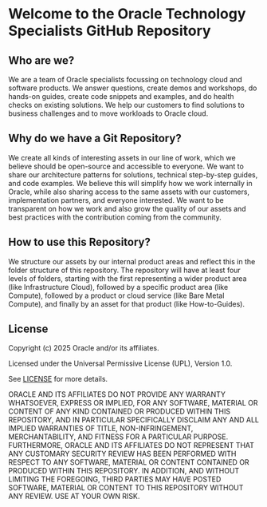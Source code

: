 # Welcome to the Oracle Technology Specialists GitHub Repository

## Who are we?

We are a team of Oracle specialists focussing on technology cloud and software products. We answer questions, create demos and workshops, do hands-on guides, create code snippets and examples, and do health checks on existing solutions. We help our customers to find solutions to business challenges and to move workloads to Oracle cloud.

## Why do we have a Git Repository?

We create all kinds of interesting assets in our line of work, which we believe should be open-source and accessible to everyone. We want to share our architecture patterns for solutions, technical step-by-step guides, and code examples. We believe this will simplify how we work internally in Oracle, while also sharing access to the same assets with our customers, implementation partners, and everyone interested. We want to be transparent on how we work and also grow the quality of our assets and best practices with the contribution coming from the community.

## How to use this Repository? 

We structure our assets by our internal product areas and reflect this in the folder structure of this repository. The repository will have at least four levels of folders, starting with the first representing a wider product area (like Infrastructure Cloud), followed by a specific product area (like Compute), followed by a product or cloud service (like Bare Metal Compute), and finally by an asset for that product (like How-to-Guides).

## License
Copyright (c) 2025 Oracle and/or its affiliates.

Licensed under the Universal Permissive License (UPL), Version 1.0.

See [LICENSE](LICENSE) for more details.

ORACLE AND ITS AFFILIATES DO NOT PROVIDE ANY WARRANTY WHATSOEVER, EXPRESS OR IMPLIED, FOR ANY SOFTWARE, MATERIAL OR CONTENT OF ANY KIND CONTAINED OR PRODUCED WITHIN THIS REPOSITORY, AND IN PARTICULAR SPECIFICALLY DISCLAIM ANY AND ALL IMPLIED WARRANTIES OF TITLE, NON-INFRINGEMENT, MERCHANTABILITY, AND FITNESS FOR A PARTICULAR PURPOSE.  FURTHERMORE, ORACLE AND ITS AFFILIATES DO NOT REPRESENT THAT ANY CUSTOMARY SECURITY REVIEW HAS BEEN PERFORMED WITH RESPECT TO ANY SOFTWARE, MATERIAL OR CONTENT CONTAINED OR PRODUCED WITHIN THIS REPOSITORY. IN ADDITION, AND WITHOUT LIMITING THE FOREGOING, THIRD PARTIES MAY HAVE POSTED SOFTWARE, MATERIAL OR CONTENT TO THIS REPOSITORY WITHOUT ANY REVIEW. USE AT YOUR OWN RISK. 